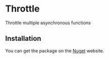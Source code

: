 # Throttle

Throttle multiple asynchronous functions

## Installation

You can get the package on the [Nuget]() website.